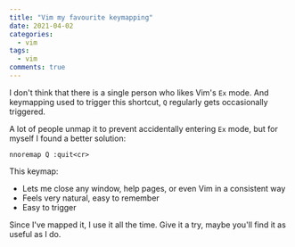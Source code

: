 ```yaml
---
title: "Vim my favourite keymapping"
date: 2021-04-02
categories:
  - vim
tags:
  - vim
comments: true
---
```


I don't think that there is a single person who likes Vim's `Ex` mode.
And keymapping used to trigger this shortcut, `Q` regularly gets occasionally
triggered.

A lot of people unmap it to prevent accidentally entering `Ex` mode, but for
myself I found a better solution:
```vim
nnoremap Q :quit<cr>
```

This keymap:
* Lets me close any window, help pages, or even Vim in a consistent way
* Feels very natural, easy to remember
* Easy to trigger

Since I've mapped it, I use it all the time. Give it a try, maybe you'll find it
as useful as I do.
